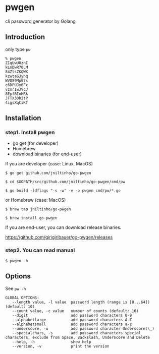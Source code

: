 # pwgen

cli password generator by Golang

## Introduction

only type `pw`

	% pwgen
	ZIqUwU0znI
	kLmDwR70LM
	84ZlsZKQWX
	kzwtaGJynq
	WVQ89MpG7s
	c6DPUJy6Fx
	vznrIwJVcJ
	8EpfBIoHRk
	JFTX3OhitP
	4igsXqCiKf

## Installation

### step1. Install pwgen

* go get (for developer)
* Homebrew
* download binaries (for end-user)

If you are developer (case: Linux, MacOS)

	$ go get github.com/jniltinho/go-pwgen

	$ cd $GOPATH/src/github.com/jniltinho/go-pwgen/cmd/pw

	$ go build -ldflags "-s -w" -v -o pwgen cmd/pw/*.go
	

or Homebrew (case: MacOS)

	$ brew tap jniltinho/go-pwgen

	$ brew install go-pwgen

If you are end-user, you can download release binaries.

<https://github.com/girigiribauer/go-pwgen/releases>

### step2. You can read manual

	$ pwgen -h


## Options

See `pw -h`

    GLOBAL OPTIONS:
       --length value, -l value  password length (range is [8...64]) (default: 10)
       --count value, -c value   number of counts (default: 10)
       --digit                   add password characters 0-9
       --alphabetlarge           add password characters A-Z
       --alphabetsmall           add password characters a-z
       --underscore, -u          add password character Underscore(\_)
       --specialchars, -s        add password characters special characters, exclude from Space, Backslash, Underscore and Delete
       --help, -h                show help
       --version, -v             print the version

